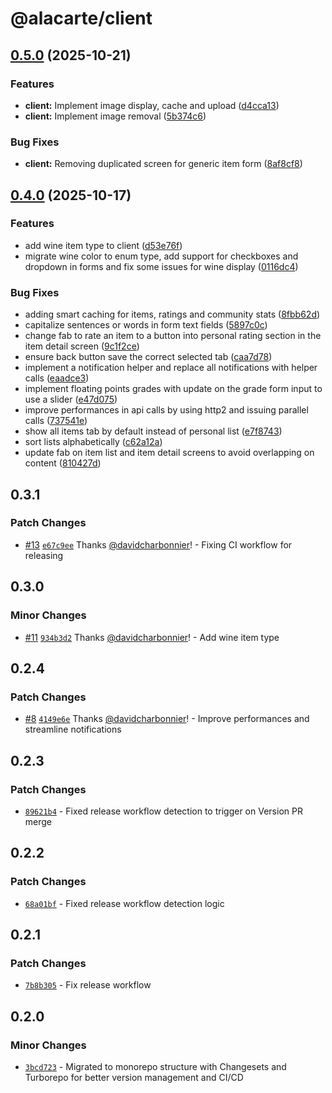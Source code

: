 # @alacarte/client

## [0.5.0](https://github.com/davidcharbonnier/alacarte/compare/v0.4.0...v0.5.0) (2025-10-21)


### Features

* **client:** Implement image display, cache and upload ([d4cca13](https://github.com/davidcharbonnier/alacarte/commit/d4cca1327b12b2b262d784c556279955a0f01f49))
* **client:** Implement image removal ([5b374c6](https://github.com/davidcharbonnier/alacarte/commit/5b374c67899d978387f1b6d70624dd5c545735b4))


### Bug Fixes

* **client:** Removing duplicated screen for generic item form ([8af8cf8](https://github.com/davidcharbonnier/alacarte/commit/8af8cf8853c674288e1b3d4c5af7dcd8fb52b743))

## [0.4.0](https://github.com/davidcharbonnier/alacarte/compare/client-v0.3.1...client-v0.4.0) (2025-10-17)


### Features

* add wine item type to client ([d53e76f](https://github.com/davidcharbonnier/alacarte/commit/d53e76fb0314600f7aca8d9ad30df57959e31afd))
* migrate wine color to enum type, add support for checkboxes and dropdown in forms and fix some issues for wine display ([0116dc4](https://github.com/davidcharbonnier/alacarte/commit/0116dc468c5a71727855834f4958cf77bebc49a2))


### Bug Fixes

* adding smart caching for items, ratings and community stats ([8fbb62d](https://github.com/davidcharbonnier/alacarte/commit/8fbb62dfd5bcfde1edcc807e3883c6c227d87e6a))
* capitalize sentences or words in form text fields ([5897c0c](https://github.com/davidcharbonnier/alacarte/commit/5897c0c854991ebc1578510fd079b0a0cfb1ba2a))
* change fab to rate an item to a button into personal rating section in the item detail screen ([9c1f2ce](https://github.com/davidcharbonnier/alacarte/commit/9c1f2cea403ce83b2423518d01b4c684cae0d45f))
* ensure back button save the correct selected tab ([caa7d78](https://github.com/davidcharbonnier/alacarte/commit/caa7d7810c88aa2c34c5b038aa162ee24830f26c))
* implement a notification helper and replace all notifications with helper calls ([eaadce3](https://github.com/davidcharbonnier/alacarte/commit/eaadce3a87f22541e3f0308de96715d4f03218fe))
* implement floating points grades with update on the grade form input to use a slider ([e47d075](https://github.com/davidcharbonnier/alacarte/commit/e47d075fca5cb6558ea8942e8bfc7287ec760df8))
* improve performances in api calls by using http2 and issuing parallel calls ([737541e](https://github.com/davidcharbonnier/alacarte/commit/737541ef4272069937319b501c39674d37beb213))
* show all items tab by default instead of personal list ([e7f8743](https://github.com/davidcharbonnier/alacarte/commit/e7f874349077843a8de216f169f88933fb6f0ecc))
* sort lists alphabetically ([c62a12a](https://github.com/davidcharbonnier/alacarte/commit/c62a12a85af1d5c578a95ea8023c40e9adf47a5c))
* update fab on item list and item detail screens to avoid overlapping on content ([810427d](https://github.com/davidcharbonnier/alacarte/commit/810427da991086f7d8317241f90317711254a0dc))

## 0.3.1

### Patch Changes

- [#13](https://github.com/davidcharbonnier/alacarte/pull/13) [`e67c9ee`](https://github.com/davidcharbonnier/alacarte/commit/e67c9ee46c1cd8d71d8e15380ca8d8aa93182023) Thanks [@davidcharbonnier](https://github.com/davidcharbonnier)! - Fixing CI workflow for releasing

## 0.3.0

### Minor Changes

- [#11](https://github.com/davidcharbonnier/alacarte/pull/11) [`934b3d2`](https://github.com/davidcharbonnier/alacarte/commit/934b3d2ccefa1f3bcaf7b7545e4d6ee5d9db06ad) Thanks [@davidcharbonnier](https://github.com/davidcharbonnier)! - Add wine item type

## 0.2.4

### Patch Changes

- [#8](https://github.com/davidcharbonnier/alacarte/pull/8) [`4149e6e`](https://github.com/davidcharbonnier/alacarte/commit/4149e6e9abbf174c7182e3b725c122fed4518a10) Thanks [@davidcharbonnier](https://github.com/davidcharbonnier)! - Improve performances and streamline notifications

## 0.2.3

### Patch Changes

- [`89621b4`](https://github.com/davidcharbonnier/alacarte/commit/89621b42d651d8139954004cf27065d482e93039) - Fixed release workflow detection to trigger on Version PR merge

## 0.2.2

### Patch Changes

- [`68a01bf`](https://github.com/davidcharbonnier/alacarte/commit/68a01bf99f3aafedfef53bd8e34d5ecee449301e) - Fixed release workflow detection logic

## 0.2.1

### Patch Changes

- [`7b8b305`](https://github.com/davidcharbonnier/alacarte/commit/7b8b3056c8a890a2be3b07e2ef3b83e522a26500) - Fix release workflow

## 0.2.0

### Minor Changes

- [`3bcd723`](https://github.com/davidcharbonnier/alacarte/commit/3bcd723f82deff365cbb2b9cd3a89e85f43d4c1b) - Migrated to monorepo structure with Changesets and Turborepo for better version management and CI/CD
